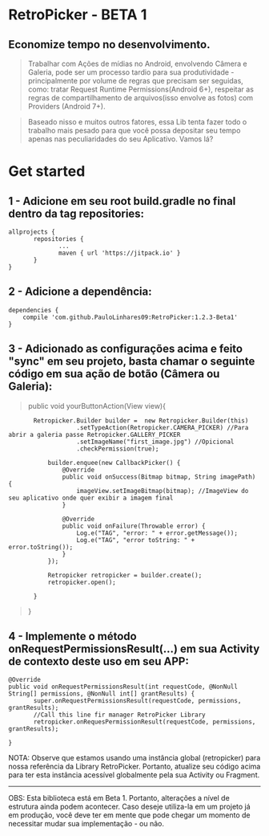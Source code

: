 # RetroPicker - BETA 1

## Economize tempo no desenvolvimento. 

>Trabalhar com Ações de mídias no Android, envolvendo Câmera e Galeria, pode ser um processo tardio para sua produtividade - principalmente por volume de regras que precisam ser seguidas, como: tratar Request Runtime Permissions(Android 6+), respeitar as regras de compartilhamento de arquivos(isso envolve as fotos) com Providers (Android 7+).

>Baseado nisso e muitos outros fatores, essa Lib tenta fazer todo o trabalho mais pesado para que você possa depositar seu tempo apenas nas peculiaridades do seu Aplicativo. Vamos lá?

# Get started

## 1 - Adicione em seu root build.gradle no final dentro da tag repositories:

```
allprojects {
       repositories {
              ...
              maven { url 'https://jitpack.io' }
       }
}
```

## 2 - Adicione a dependência:

```
dependencies {
    compile 'com.github.PauloLinhares09:RetroPicker:1.2.3-Beta1'
}
```


## 3 - Adicionado as configurações acima e feito "sync" em seu projeto, basta chamar o seguinte código em sua ação de botão (Câmera ou Galeria):

> public void yourButtonAction(View view){
```
       Retropicker.Builder builder =  new Retropicker.Builder(this)
                   .setTypeAction(Retropicker.CAMERA_PICKER) //Para abrir a galeria passe Retropicker.GALLERY_PICKER
                   .setImageName("first_image.jpg") //Opicional
                   .checkPermission(true);

           builder.enquee(new CallbackPicker() {
               @Override
               public void onSuccess(Bitmap bitmap, String imagePath) {
                   imageView.setImageBitmap(bitmap); //ImageView do seu aplicativo onde quer exibir a imagem final
               }

               @Override
               public void onFailure(Throwable error) {
                   Log.e("TAG", "error: " + error.getMessage());
                   Log.e("TAG", "error toString: " + error.toString());
               }
           });

           Retropicker retropicker = builder.create();
           retropicker.open();

       }
```
> }


## 4 - Implemente o método onRequestPermissionsResult(...) em sua Activity de contexto deste uso em seu APP:
```
@Override
public void onRequestPermissionsResult(int requestCode, @NonNull String[] permissions, @NonNull int[] grantResults) {
       super.onRequestPermissionsResult(requestCode, permissions, grantResults);
       //Call this line fir manager RetroPicker Library
       retropicker.onRequesPermissionResult(requestCode, permissions, grantResults);

}
```
NOTA: Observe que estamos usando uma instância global (retropicker) para nossa referência da Library RetroPicker. Portanto, 
atualize seu código acima para ter esta instância acessível globalmente pela sua Activity ou Fragment.

---------------------------------------------------

OBS: Esta biblioteca está em Beta 1. Portanto, alterações a nível de estrutura ainda podem acontecer. Caso deseje utiliza-la em um projeto já em produção, você deve ter em mente que pode chegar um momento de necessitar mudar sua implementação - ou não.  
